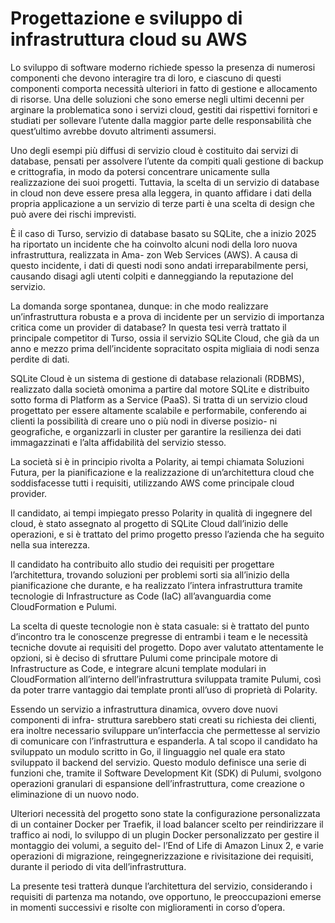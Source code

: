 # Progettazione e sviluppo di infrastruttura cloud su AWS

Lo sviluppo di software moderno richiede spesso la presenza di numerosi componenti che
devono interagire tra di loro, e ciascuno di questi componenti comporta necessità ulteriori
in fatto di gestione e allocamento di risorse. Una delle soluzioni che sono emerse negli
ultimi decenni per arginare la problematica sono i servizi cloud, gestiti dai rispettivi
fornitori e studiati per sollevare l’utente dalla maggior parte delle responsabilità che
quest’ultimo avrebbe dovuto altrimenti assumersi.

Uno degli esempi più diffusi di servizio cloud è costituito dai servizi di database, pensati
per assolvere l’utente da compiti quali gestione di backup e crittografia, in modo da
potersi concentrare unicamente sulla realizzazione dei suoi progetti. Tuttavia, la scelta
di un servizio di database in cloud non deve essere presa alla leggera, in quanto affidare i
dati della propria applicazione a un servizio di terze parti è una scelta di design che può
avere dei rischi imprevisti.

È il caso di Turso, servizio di database basato su SQLite, che a inizio 2025 ha riportato un
incidente che ha coinvolto alcuni nodi della loro nuova infrastruttura, realizzata in Ama-
zon Web Services (AWS). A causa di questo incidente, i dati di questi nodi sono andati
irreparabilmente persi, causando disagi agli utenti colpiti e danneggiando la reputazione
del servizio.

La domanda sorge spontanea, dunque: in che modo realizzare un’infrastruttura robusta e
a prova di incidente per un servizio di importanza critica come un provider di database?
In questa tesi verrà trattato il principale competitor di Turso, ossia il servizio SQLite
Cloud, che già da un anno e mezzo prima dell’incidente sopracitato ospita migliaia di
nodi senza perdite di dati.

SQLite Cloud è un sistema di gestione di database relazionali (RDBMS), realizzato dalla
società omonima a partire dal motore SQLite e distribuito sotto forma di Platform as a
Service (PaaS). Si tratta di un servizio cloud progettato per essere altamente scalabile e
performabile, conferendo ai clienti la possibilità di creare uno o più nodi in diverse posizio-
ni geografiche, e organizzarli in cluster per garantire la resilienza dei dati immagazzinati
e l’alta affidabilità del servizio stesso.

La società si è in principio rivolta a Polarity, ai tempi chiamata Soluzioni Futura, per la
pianificazione e la realizzazione di un’architettura cloud che soddisfacesse tutti i requisiti,
utilizzando AWS come principale cloud provider.

Il candidato, ai tempi impiegato presso Polarity in qualità di ingegnere del cloud, è stato
assegnato al progetto di SQLite Cloud dall’inizio delle operazioni, e si è trattato del primo
progetto presso l’azienda che ha seguito nella sua interezza.

Il candidato ha contribuito allo studio dei requisiti per progettare l’architettura, trovando
soluzioni per problemi sorti sia all’inizio della pianificazione che durante, e ha realizzato
l’intera infrastruttura tramite tecnologie di Infrastructure as Code (IaC) all’avanguardia
come CloudFormation e Pulumi.

La scelta di queste tecnologie non è stata casuale: si è trattato del punto d’incontro
tra le conoscenze pregresse di entrambi i team e le necessità tecniche dovute ai requisiti
del progetto. Dopo aver valutato attentamente le opzioni, si è deciso di sfruttare Pulumi
come principale motore di Infrastructure as Code, e integrare alcuni template modulari in
CloudFormation all’interno dell’infrastruttura sviluppata tramite Pulumi, così da poter
trarre vantaggio dai template pronti all’uso di proprietà di Polarity.

Essendo un servizio a infrastruttura dinamica, ovvero dove nuovi componenti di infra-
struttura sarebbero stati creati su richiesta dei clienti, era inoltre necessario sviluppare
un’interfaccia che permettesse al servizio di comunicare con l’infrastruttura e espanderla.
A tal scopo il candidato ha sviluppato un modulo scritto in Go, il linguaggio nel quale
era stato sviluppato il backend del servizio. Questo modulo definisce una serie di funzioni
che, tramite il Software Development Kit (SDK) di Pulumi, svolgono operazioni granulari
di espansione dell’infrastruttura, come creazione o eliminazione di un nuovo nodo.

Ulteriori necessità del progetto sono state la configurazione personalizzata di un container
Docker per Traefik, il load balancer scelto per reindirizzare il traffico ai nodi, lo sviluppo
di un plugin Docker personalizzato per gestire il montaggio dei volumi, a seguito del-
l’End of Life di Amazon Linux 2, e varie operazioni di migrazione, reingegnerizzazione e
rivisitazione dei requisiti, durante il periodo di vita dell’infrastruttura.

La presente tesi tratterà dunque l’architettura del servizio, considerando i requisiti di
partenza ma notando, ove opportuno, le preoccupazioni emerse in momenti successivi e
risolte con miglioramenti in corso d’opera.
